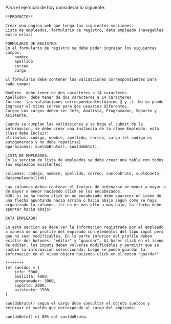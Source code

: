 Para el ejercicio de hoy considerar lo siguiente: 

    **PROYECTO**

    Crear una pagina web que tenga las siguientes secciones: 
    Lista de empleados, formulario de registro, data empleado (navegables entre ellas)

    FORMULARIO DE REGISTRO:
    En el formulario de registro se debe poder ingresar los siguientes campos:
        nombre
        apellido
        correo
        cargo

    El formulario debe contener las validaciones correspondientes para cada campo:

    Nombre>  debe tener de dos caracteres a 14 caracteres
    Apellido>  debe tener de dos caracteres a 14 caracteres
    Correo>  las validaciones correspondientes(minimo @ y .). No se puede ingresar el mismo correo para dos usuarios diferentes.
    Cargo> Los cargos deben ser Jefe, Analista, Programador, Soporte y Asistente.

    Cuando se cumplan las validaciones y se haga el submit de la informacion, se debe crear una instancia de la clase Empleado, esta clase debe incluir:
    atributos: codigo, nombre, apellido, correo, cargo (el codigo es autogenerado y no debe repetirse)
    operaciones: sueldoBruto(), sueldoNeto().

    LISTA DE EMPLEADOS:
    En la seccion de lista de empleados se debe crear una tabla con todos los empleados existentes:

    columnas: codigo, nombre, apellido, correo, sueldobruto, sueldoneto, dataempleado(link).

    Las columnas deben contener el feature de ordenarse de menor a mayor o de mayor a menor haciendo click en los encabezados.
    OJO: si se ha hecho click en un encabezado debe aparecer un icono de una flecha apuntando hacia arriba o hacia abajo segun como se haya organizado la columna. (si es de mas alto a mas bajo, la flecha debe apuntar hacia abajo)

    DATA EMPLEADO:

    En esta seccion se debe ver la informacion registrada por el empleado a manera de un profile del empleado con elementos del tipo input pero que no sean modificables. En la parte inferior del profile deben existir dos botones: "editar" y "guardar". Al hacer click en el icono de editar, los inputs deben volverse modificables y permitir que se cambie la informacion seleccionada. Luego se puede guardar la informacion en el mismo objeto haciendo click en el boton "guardar"

    ********
    let sueldos = {
        jefe: 5000,
        analista: 4000,
        programador: 3000,
        soporte: 2000,
        asistente: 1500,
    }

    sueldoBruto() segun el cargo debe consultar el objeto sueldos y retornar el sueldo que corresponde al cargo del empleado.

    sueldoNeto() el 80% del sueldoBruto.
